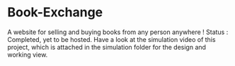 # Book-Exchange
A website for selling and buying books from any person anywhere ! 
Status : Completed, yet to be hosted.
Have a look at the simulation video of this project, which is attached in the simulation folder for the design and working view.
